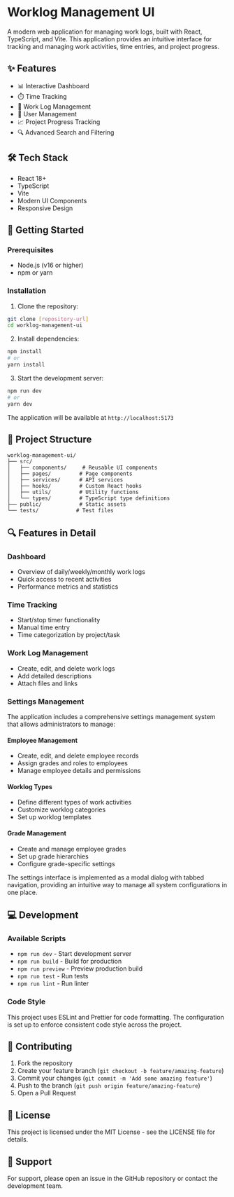 # Worklog Management UI

A modern web application for managing work logs, built with React, TypeScript, and Vite. This application provides an intuitive interface for tracking and managing work activities, time entries, and project progress.

## ✨ Features

- 📊 Interactive Dashboard
- ⏱️ Time Tracking
- 📝 Work Log Management
- 👥 User Management
- 📈 Project Progress Tracking
- 🔍 Advanced Search and Filtering

## 🛠️ Tech Stack

- React 18+
- TypeScript
- Vite
- Modern UI Components
- Responsive Design

## 🚀 Getting Started

### Prerequisites

- Node.js (v16 or higher)
- npm or yarn

### Installation

1. Clone the repository:
```bash
git clone [repository-url]
cd worklog-management-ui
```

2. Install dependencies:
```bash
npm install
# or
yarn install
```

3. Start the development server:
```bash
npm run dev
# or
yarn dev
```

The application will be available at `http://localhost:5173`

## 📁 Project Structure

```
worklog-management-ui/
├── src/
│   ├── components/     # Reusable UI components
│   ├── pages/         # Page components
│   ├── services/      # API services
│   ├── hooks/         # Custom React hooks
│   ├── utils/         # Utility functions
│   └── types/         # TypeScript type definitions
├── public/            # Static assets
└── tests/            # Test files
```

## 🔍 Features in Detail

### Dashboard
- Overview of daily/weekly/monthly work logs
- Quick access to recent activities
- Performance metrics and statistics

### Time Tracking
- Start/stop timer functionality
- Manual time entry
- Time categorization by project/task

### Work Log Management
- Create, edit, and delete work logs
- Add detailed descriptions
- Attach files and links

### Settings Management
The application includes a comprehensive settings management system that allows administrators to manage:

#### Employee Management
- Create, edit, and delete employee records
- Assign grades and roles to employees
- Manage employee details and permissions

#### Worklog Types
- Define different types of work activities
- Customize worklog categories
- Set up worklog templates

#### Grade Management
- Create and manage employee grades
- Set up grade hierarchies
- Configure grade-specific settings

The settings interface is implemented as a modal dialog with tabbed navigation, providing an intuitive way to manage all system configurations in one place.

## 💻 Development

### Available Scripts

- `npm run dev` - Start development server
- `npm run build` - Build for production
- `npm run preview` - Preview production build
- `npm run test` - Run tests
- `npm run lint` - Run linter

### Code Style

This project uses ESLint and Prettier for code formatting. The configuration is set up to enforce consistent code style across the project.

## 🤝 Contributing

1. Fork the repository
2. Create your feature branch (`git checkout -b feature/amazing-feature`)
3. Commit your changes (`git commit -m 'Add some amazing feature'`)
4. Push to the branch (`git push origin feature/amazing-feature`)
5. Open a Pull Request

## 📄 License

This project is licensed under the MIT License - see the LICENSE file for details.

## 💬 Support

For support, please open an issue in the GitHub repository or contact the development team.
